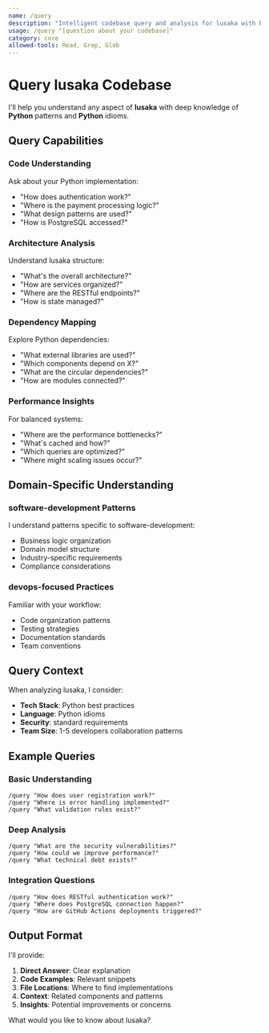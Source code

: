 ```yaml
---
name: /query
description: "Intelligent codebase query and analysis for lusaka with Python understanding"
usage: /query "[question about your codebase]"
category: core
allowed-tools: Read, Grep, Glob
---
```


# Query lusaka Codebase

I'll help you understand any aspect of **lusaka** with deep knowledge of **Python** patterns and **Python** idioms.

## Query Capabilities

### Code Understanding
Ask about your Python implementation:
- "How does authentication work?"
- "Where is the payment processing logic?"
- "What design patterns are used?"
- "How is PostgreSQL accessed?"

### Architecture Analysis
Understand lusaka structure:
- "What's the overall architecture?"
- "How are services organized?"
- "Where are the RESTful endpoints?"
- "How is state managed?"

### Dependency Mapping
Explore Python dependencies:
- "What external libraries are used?"
- "Which components depend on X?"
- "What are the circular dependencies?"
- "How are modules connected?"

### Performance Insights
For balanced systems:
- "Where are the performance bottlenecks?"
- "What's cached and how?"
- "Which queries are optimized?"
- "Where might scaling issues occur?"

## Domain-Specific Understanding

### software-development Patterns
I understand patterns specific to software-development:
- Business logic organization
- Domain model structure
- Industry-specific requirements
- Compliance considerations

### devops-focused Practices
Familiar with your workflow:
- Code organization patterns
- Testing strategies
- Documentation standards
- Team conventions

## Query Context

When analyzing lusaka, I consider:
- **Tech Stack**: Python best practices
- **Language**: Python idioms
- **Security**: standard requirements
- **Team Size**: 1-5 developers collaboration patterns

## Example Queries

### Basic Understanding
```
/query "How does user registration work?"
/query "Where is error handling implemented?"
/query "What validation rules exist?"
```

### Deep Analysis
```
/query "What are the security vulnerabilities?"
/query "How could we improve performance?"
/query "What technical debt exists?"
```

### Integration Questions
```
/query "How does RESTful authentication work?"
/query "Where does PostgreSQL connection happen?"
/query "How are GitHub Actions deployments triggered?"
```

## Output Format

I'll provide:
1. **Direct Answer**: Clear explanation
2. **Code Examples**: Relevant snippets
3. **File Locations**: Where to find implementations
4. **Context**: Related components and patterns
5. **Insights**: Potential improvements or concerns

What would you like to know about lusaka?